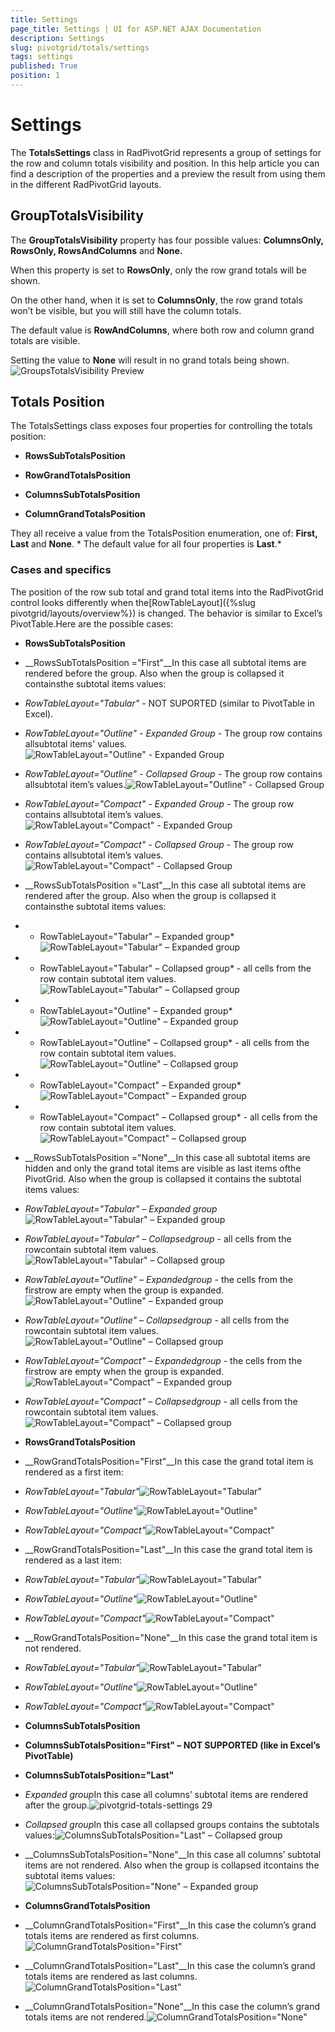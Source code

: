```yaml
---
title: Settings
page_title: Settings | UI for ASP.NET AJAX Documentation
description: Settings
slug: pivotgrid/totals/settings
tags: settings
published: True
position: 1
---
```


# Settings



The __TotalsSettings__ class in RadPivotGrid represents a group of settings for the row and column totals visibility	and position. In this help article you can find a description of the properties and a preview the result from using them in the	different RadPivotGrid layouts.

## GroupTotalsVisibility

The __GroupTotalsVisibility__ property has four possible values: __ColumnsOnly, RowsOnly, RowsAndColumns__ and __None.__

When this property is set to __RowsOnly__, only the row grand totals will be shown.

On the other hand, when it is set to __ColumnsOnly__, the row grand totals won’t be visible, but you will still have the column totals.

The default value is __RowAndColumns__, where both row and column grand totals are visible.

Setting the value to __None__ will result in no grand totals being shown.![GroupsTotalsVisibility Preview](images/pivotgrid-totals-settings_1.png)

## Totals Position

The TotalsSettings class exposes four properties for controlling the totals position:

* __RowsSubTotalsPosition__

* __RowGrandTotalsPosition__

* __ColumnsSubTotalsPosition__

* __ColumnGrandTotalsPosition__

They all receive a value from the TotalsPosition enumeration, one of: __First, Last__ and __None__. *	The default value for all four properties is __Last__.*

### Cases and specifics

The position of the row sub total and grand total items into the RadPivotGrid control looks differently when the[RowTableLayout]({%slug pivotgrid/layouts/overview%}) is changed. The behavior is similar to Excel’s PivotTable.Here are the possible cases:

* __RowsSubTotalsPosition__

* __RowsSubTotalsPosition ="First"__In this case all subtotal items are rendered before the group. Also when the group is collapsed it containsthe subtotal items values:

* *RowTableLayout="Tabular"* - NOT SUPORTED (similar to PivotTable in Excel).

* *RowTableLayout="Outline" - Expanded Group* - The group row contains allsubtotal items' values.![RowTableLayout="Outline" - Expanded Group](images/pivotgrid-totals-settings_14.png)

* *RowTableLayout="Outline" - Collapsed Group* - The group row contains allsubtotal item’s values.![RowTableLayout="Outline" - Collapsed Group](images/pivotgrid-totals-settings_15.png)

* *RowTableLayout="Compact" - Expanded Group* - The group row contains allsubtotal item’s values.![RowTableLayout="Compact" - Expanded Group](images/pivotgrid-totals-settings_16.png)

* *RowTableLayout="Compact" - Collapsed Group* - The group row contains allsubtotal item’s values.![RowTableLayout="Compact" - Collapsed Group](images/pivotgrid-totals-settings_17.png)

* __RowsSubTotalsPosition ="Last"__In this case all subtotal items are rendered after the group. Also when the group is collapsed it containsthe subtotal items values:

* *	RowTableLayout="Tabular" – Expanded group*![RowTableLayout="Tabular" – Expanded group](images/pivotgrid-totals-settings_8.png)

* *	RowTableLayout="Tabular" – Collapsed group* - all cells from the row contain subtotal item values.![RowTableLayout="Tabular" – Collapsed group](images/pivotgrid-totals-settings_9.png)

* *	RowTableLayout="Outline" – Expanded group*![RowTableLayout="Outline" – Expanded group](images/pivotgrid-totals-settings_10.png)

* *	RowTableLayout="Outline" – Collapsed group* - all cells from the row contain subtotal item values.![RowTableLayout="Outline" – Collapsed group](images/pivotgrid-totals-settings_11.png)

* *	RowTableLayout="Compact" – Expanded group*![RowTableLayout="Compact" – Expanded group](images/pivotgrid-totals-settings_12.png)

* *	RowTableLayout="Compact" – Collapsed group* - all cells from the row contain subtotal item values.![RowTableLayout="Compact" – Collapsed group](images/pivotgrid-totals-settings_13.png)

* __RowsSubTotalsPosition ="None"__In this case all subtotal items are hidden and only the grand total items are visible as last items ofthe PivotGrid. Also when the group is collapsed it contains the subtotal items values:

* *RowTableLayout="Tabular" – Expanded group*![RowTableLayout="Tabular" – Expanded group](images/pivotgrid-totals-settings_2.png)

* *RowTableLayout="Tabular" – Collapsedgroup* - all cells from the rowcontain subtotal item values.![RowTableLayout="Tabular" – Collapsed  group](images/pivotgrid-totals-settings_3.png)

* *RowTableLayout="Outline" – Expandedgroup* - the cells from the firstrow are empty when the group is expanded.![RowTableLayout="Outline" – Expanded  group](images/pivotgrid-totals-settings_4.png)

* *RowTableLayout="Outline" – Collapsedgroup* - all cells from the rowcontain subtotal item values.![RowTableLayout="Outline" – Collapsed  group](images/pivotgrid-totals-settings_5.png)

* *RowTableLayout="Compact" – Expandedgroup* - the cells from the firstrow are empty when the group is expanded.![RowTableLayout="Compact" – Expanded  group](images/pivotgrid-totals-settings_6.png)

* *RowTableLayout="Compact" – Collapsedgroup* - all cells from the rowcontain subtotal item values.![RowTableLayout="Compact" – Collapsed  group](images/pivotgrid-totals-settings_7.png)

* __RowsGrandTotalsPosition__

* __RowGrandTotalsPosition="First"__In this case the grand total item is rendered as a first item:

* *RowTableLayout="Tabular"*![RowTableLayout="Tabular"](images/pivotgrid-totals-settings_24.png)

* *RowTableLayout="Outline"*![RowTableLayout="Outline"](images/pivotgrid-totals-settings_25.png)

* *RowTableLayout="Compact"*![RowTableLayout="Compact"](images/pivotgrid-totals-settings_26.png)

* __RowGrandTotalsPosition="Last"__In this case the grand total item is rendered as a last item:

* *RowTableLayout="Tabular"*![RowTableLayout="Tabular"](images/pivotgrid-totals-settings_21.png)

* *RowTableLayout="Outline"*![RowTableLayout="Outline"](images/pivotgrid-totals-settings_22.png)

* *RowTableLayout="Compact"*![RowTableLayout="Compact"](images/pivotgrid-totals-settings_23.png)

* __RowGrandTotalsPosition="None"__In this case the grand total item is not rendered.

* *RowTableLayout="Tabular"*![RowTableLayout="Tabular”](images/pivotgrid-totals-settings_18.png)

* *RowTableLayout="Outline"*![RowTableLayout="Outline"](images/pivotgrid-totals-settings_19.png)

* *RowTableLayout="Compact"*![RowTableLayout="Compact"](images/pivotgrid-totals-settings_20.png)

* __ColumnsSubTotalsPosition__

* __ColumnsSubTotalsPosition="First" – NOT SUPPORTED (like in Excel’s PivotTable)__

* __ColumnsSubTotalsPosition="Last"__

* *Expanded group*In this case all columns’ subtotal items are rendered after the group.![pivotgrid-totals-settings 29](images/pivotgrid-totals-settings_29.png)

* *Collapsed group*In this case all collapsed groups contains the subtotals values:![ColumnsSubTotalsPosition="Last" – Collapsed group](images/pivotgrid-totals-settings_28.png)

* __ColumnsSubTotalsPosition="None"__In this case all columns’ subtotal items are not rendered. Also when the group is collapsed itcontains the subtotal items values:![ColumnsSubTotalsPosition="None"  – Expanded group](images/pivotgrid-totals-settings_27.png)

* __ColumnsGrandTotalsPosition__

* __ColumnGrandTotalsPosition="First"__In this case the column’s grand totals items are rendered as first columns.![ColumnGrandTotalsPosition="First"](images/pivotgrid-totals-settings_33.png)

* __ColumnGrandTotalsPosition="Last"__In this case the column’s grand totals items are rendered as last columns.![ColumnGrandTotalsPosition="Last"](images/pivotgrid-totals-settings_32.png)

* __ColumnGrandTotalsPosition="None"__In this case the column’s grand totals items are not rendered.![ColumnGrandTotalsPosition="None"](images/pivotgrid-totals-settings_31.png)
